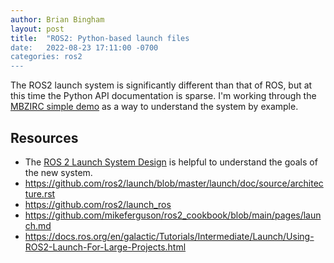 ```yaml
---
author: Brian Bingham
layout: post
title:  "ROS2: Python-based launch files
date:   2022-08-23 17:11:00 -0700
categories: ros2
---
```


The ROS2 launch system is significantly different than that of ROS, but at this time the Python API documentation is sparse.  I'm working through the [MBZIRC simple demo](https://github.com/osrf/mbzirc/wiki/Running-the-Demo) as a way to understand the system by example.

## Resources

* The [ROS 2 Launch System Design](https://design.ros2.org/articles/roslaunch.html) is helpful to understand the goals of the new system.
* https://github.com/ros2/launch/blob/master/launch/doc/source/architecture.rst
* https://github.com/ros2/launch_ros
* https://github.com/mikeferguson/ros2_cookbook/blob/main/pages/launch.md
* https://docs.ros.org/en/galactic/Tutorials/Intermediate/Launch/Using-ROS2-Launch-For-Large-Projects.html

## 

